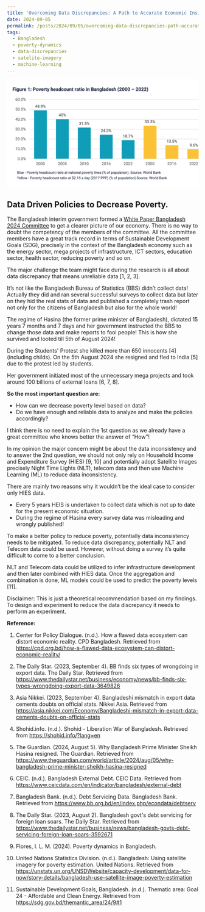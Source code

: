 ```yaml
---
title: 'Overcoming Data Discrepancies: A Path to Accurate Economic Insights for Bangladesh'
date: 2024-09-05
permalink: /posts/2024/09/05/overcoming-data-discrepancies-path-accurate-economic-insights/
tags:
  - Bangladesh
  - poverty-dynamics
  - data-discrepancies
  - satelite-imagery
  - machine-learning
---
```


![](/images/poverty-dynamics.png)

## Data Driven Policies to Decrease Poverty.

The Bangladesh interim government formed a [White Paper Bangladesh 2024 Committee](https://www.linkedin.com/company/whitepaperbd2024/?lipi=urn%3Ali%3Apage%3Ad_flagship3_pulse_read%3B6gRqhyAgT9SBPpns9BgXow%3D%3D) to get a clearer picture of our economy. There is no way to doubt the competency of the members of the committee. All the committee members have a great track record in terms of Sustainable Development Goals (SDG), precisely in the context of the Bangladesh economy such as the energy sector, mega projects of infrastructure, ICT sectors, education sector, health sector, reducing poverty and so on.

The major challenge the team might face during the research is all about data discrepancy that means unreliable data [1, 2, 3].

It’s not like the Bangladesh Bureau of Statistics (BBS) didn’t collect data! Actually they did and ran several successful surveys to collect data but later on they hid the real stats of data and published a completely trash report not only for the citizens of Bangladesh but also for the whole world!

The regime of Hasina (the former prime minister of Bangladesh), dictated 15 years 7 months and 7 days and her government instructed the BBS to change those data and make reports to fool people! This is how she survived and looted till 5th of August 2024!

During the Students' Protest she killed more than 650 innocents [4] (including childs). On the 5th August 2024 she resigned and fled to India [5] due to the protest led by students.

Her government initiated most of the unnecessary mega projects and took around 100 billions of external loans [6, 7, 8].

**So the most important question are:**

- How can we decrease poverty level based on data?
- Do we have enough and reliable data to analyze and make the policies accordingly?

I think there is no need to explain the 1st question as we already have a great committee who knows better the answer of “How”!

In my opinion the major concern might be about the data inconsistency and to answer the 2nd question, we should not only rely on Household Income and Expenditure Survey (HIES) [9, 10] and potentially adopt Satellite Images precisely Night Time Lights (NLT), telecom data and then use Machine Learning (ML) to reduce data inconsistency.

There are mainly two reasons why it wouldn’t be the ideal case to consider only HIES data.

- Every 5 years HEIS is undertaken to collect data which is not up to date for the present economic situation.
- During the regime of Hasina every survey data was misleading and wrongly published!

To make a better policy to reduce poverty, potentially data inconsistency needs to be mitigated.  To reduce data discrepancy, potentially NLT and Telecom data could be used. However, without doing a survey it’s quite difficult to come to a better conclusion.

NLT and Telecom data could be utilized to infer infrastructure development and then later combined with HIES data. Once the aggregation and combination is done, ML models could be used to predict the poverty levels [11].

Disclaimer: This is just a theoretical recommendation based on my findings. To design and experiment to reduce the data discrepancy it needs to perform an experiment.


**Reference:**

1. Center for Policy Dialogue. (n.d.). How a flawed data ecosystem can distort economic reality. CPD Bangladesh. Retrieved from https://cpd.org.bd/how-a-flawed-data-ecosystem-can-distort-economic-reality/

2. The Daily Star. (2023, September 4). BB finds six types of wrongdoing in export data. The Daily Star. Retrieved from https://www.thedailystar.net/business/economy/news/bb-finds-six-types-wrongdoing-export-data-3649826

3. Asia Nikkei. (2023, September 4). Bangladeshi mismatch in export data cements doubts on official stats. Nikkei Asia. Retrieved from https://asia.nikkei.com/Economy/Bangladeshi-mismatch-in-export-data-cements-doubts-on-official-stats

4. Shohid.info. (n.d.). Shohid - Liberation War of Bangladesh. Retrieved from https://shohid.info/?lang=en

5. The Guardian. (2024, August 5). Why Bangladesh Prime Minister Sheikh Hasina resigned. The Guardian. Retrieved from https://www.theguardian.com/world/article/2024/aug/05/why-bangladesh-prime-minister-sheikh-hasina-resigned

6. CEIC. (n.d.). Bangladesh External Debt. CEIC Data. Retrieved from https://www.ceicdata.com/en/indicator/bangladesh/external-debt

7. Bangladesh Bank. (n.d.). Debt Servicing Data. Bangladesh Bank. Retrieved from https://www.bb.org.bd/en/index.php/econdata/debtserv

8. The Daily Star. (2023, August 2). Bangladesh govt's debt servicing for foreign loan soars. The Daily Star. Retrieved from https://www.thedailystar.net/business/news/bangladesh-govts-debt-servicing-foreign-loan-soars-3592671

9. Flores, I. L. M. (2024). Poverty dynamics in Bangladesh.

10. United Nations Statistics Division. (n.d.). Bangladesh: Using satellite imagery for poverty estimation. United Nations. Retrieved from https://unstats.un.org/UNSDWebsite/capacity-development/data-for-now/story-details/bangladesh-use-satellite-image-poverty-estimation

11. Sustainable Development Goals, Bangladesh. (n.d.). Thematic area: Goal 24 - Affordable and Clean Energy. Retrieved from https://sdg.gov.bd/themantic_area/24/9#1